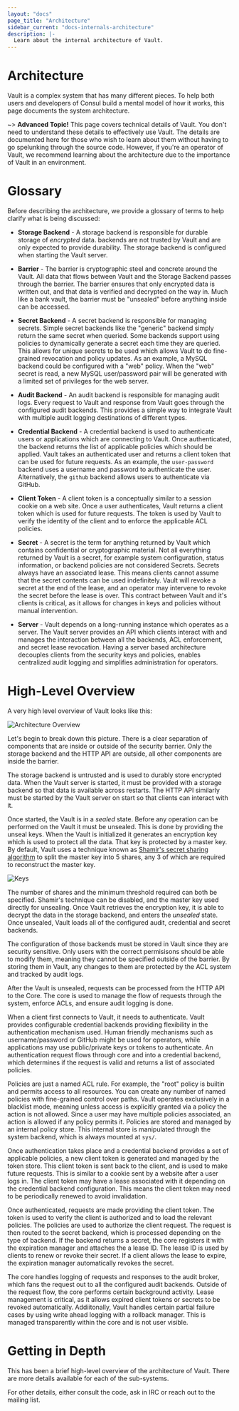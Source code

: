```yaml
---
layout: "docs"
page_title: "Architecture"
sidebar_current: "docs-internals-architecture"
description: |-
  Learn about the internal architecture of Vault.
---
```


# Architecture

Vault is a complex system that has many different pieces. To help both users and developers of Consul
build a mental model of how it works, this page documents the system architecture.

~> **Advanced Topic!** This page covers technical details
of Vault. You don't need to understand these details to
effectively use Vault. The details are documented here for
those who wish to learn about them without having to go
spelunking through the source code. However, if you're an
operator of Vault, we recommend learning about the architecture
due to the importance of Vault in an environment.

# Glossary

Before describing the architecture, we provide a glossary of terms to help
clarify what is being discussed:

* **Storage Backend** - A storage backend is responsible for durable storage of _encrypted_ data.
  backends are not trusted by Vault and are only expected to provide durability. The storage
  backend is configured when starting the Vault server.

* **Barrier** - The barrier is cryptographic steel and concrete around the Vault. All data that
  flows between Vault and the Storage Backend passes through the barrier. The barrier ensures
  that only encrypted data is written out, and that data is verified and decrypted on the way
  in. Much like a bank vault, the barrier must be "unsealed" before anything inside can be accessed.

* **Secret Backend** - A secret backend is responsible for managing secrets. Simple secret backends
  like the "generic" backend simply return the same secret when queried. Some backends support
  using policies to dynamically generate a secret each time they are queried. This allows for
  unique secrets to be used which allows Vault to do fine-grained revocation and policy updates.
  As an example, a MySQL backend could be configured with a "web" policy. When the "web" secret
  is read, a new MySQL user/password pair will be generated with a limited set of privileges
  for the web server.

* **Audit Backend** - An audit backend is responsible for managing audit logs. Every request to Vault
  and response from Vault goes through the configured audit backends. This provides a simple
  way to integrate Vault with multiple audit logging destinations of different types.

* **Credential Backend** - A credential backend is used to authenticate users or applications which
  are connecting to Vault. Once authenticated, the backend returns the list of applicable policies
  which should be applied. Vault takes an authenticated user and returns a client token that can
  be used for future requests. As an example, the `user-password` backend uses a username and password
  to authenticate the user. Alternatively, the `github` backend allows users to authenticate
  via GitHub.

* **Client Token** - A client token is a conceptually similar to a session cookie on a web site.
  Once a user authenticates, Vault returns a client token which is used for future requests.
  The token is used by Vault to verify the identity of the client and to enforce the applicable
  ACL policies.

* **Secret** - A secret is the term for anything returned by Vault which contains confidential
  or cryptographic material. Not all everything returned by Vault is a secret, for example
  system configuration, status information, or backend policies are not considered Secrets.
  Secrets always have an associated lease. This means clients cannot assume that the secret
  contents can be used indefinitely. Vault will revoke a secret at the end of the lease, and
  an operator may intervene to revoke the secret before the lease is over. This contract
  between Vault and it's clients is critical, as it allows for changes in keys and policies
  without manual intervention.

* **Server** - Vault depends on a long-running instance which operates as a server.
  The Vault server provides an API which clients interact with and manages the
  interaction between all the backends, ACL enforcement, and secret lease revocation.
  Having a server based architecture decouples clients from the security keys and policies,
  enables centralized audit logging and simplifies administration for operators.

# High-Level Overview

A very high level overview of Vault looks like this:

![Architecture Overview](/assets/images/layers.png)

Let's begin to break down this picture. There is a clear separation of components
that are inside or outside of the security barrier. Only the storage backend and
the HTTP API are outside, all other components are inside the barrier.

The storage backend is untrusted and is used to durably store encrypted data. When
the Vault server is started, it must be provided with a storage backend so that data
is available across restarts. The HTTP API similarly must be started by the Vault server
on start so that clients can interact with it.

Once started, the Vault is in a _sealed_ state. Before any operation can be performed
on the Vault it must be unsealed. This is done by providing the unseal keys. When
the Vault is initialized it generates an encryption key which is used to protect all the
data. That key is protected by a master key. By default, Vault uses a technique known
as [Shamir's secret sharing algorithm](http://en.wikipedia.org/wiki/Shamir's_Secret_Sharing)
to split the master key into 5 shares, any 3 of which are required to reconstruct the master
key.

![Keys](/assets/images/keys.png)

The number of shares and the minimum threshold required can both be specified. Shamir's
technique can be disabled, and the master key used directly for unsealing. Once Vault
retrieves the encryption key, it is able to decrypt the data in the storage backend,
and enters the _unsealed_ state. Once unsealed, Vault loads all of the configured
audit, credential and secret backends.

The configuration of those backends must be stored in Vault since they are security
sensitive. Only users with the correct permisisons should be able to modify them,
meaning they cannot be specified outside of the barrier. By storing them in Vault,
any changes to them are protected by the ACL system and tracked by audit logs.

After the Vault is unsealed, requests can be processed from the HTTP API to the Core.
The core is used to manage the flow of requests through the system, enforce ACLs,
and ensure audit logging is done.

When a client first connects to Vault, it needs to authenticate. Vault provides
configurable credential backends providing flexibility in the authentication mechanism
used. Human friendly mechanisms such as username/password or GitHub might be
used for operators, while applications may use public/private keys or tokens to authenticate.
An authentication request flows through core and into a credential backend, which determines
if the request is valid and returns a list of associated policies.

Policies are just a named ACL rule. For example, the "root" policy is builtin and
permits access to all resources. You can create any number of named policies with
fine-grained control over paths. Vault operates exclusively in a blacklist mode, meaning
unless access is explicitly granted via a policy the action is not allowed.
Since a user may have multiple policies associated, an action is allowed if any policy
permits it. Policies are stored and managed by an internal policy store. This internal store
is manipulated through the system backend, which is always mounted at `sys/`.

Once authentication takes place and a credential backend provides a set of applicable
policies, a new client token is generated and managed by the token store. This client token
is sent back to the client, and is used to make future requests. This is similar to
a cookie sent by a website after a user logs in. The client token may have a lease associated
with it depending on the credential backend configuration. This means the client token
may need to be periodically renewed to avoid invalidation.

Once authenticated, requests are made providing the client token. The token is used
to verify the client is authorized and to load the relevant policies. The policies
are used to authorize the client request. The request is then routed to the secret backend,
which is processed depending on the type of backend. If the backend returns a secret,
the core registers it with the expiration manager and attaches the a lease ID.
The lease ID is used by clients to renew or revoke their secret. If a client allows the
lease to expire, the expiration manager automatically revokes the secret.

The core handles logging of requests and responses to the audit broker, which fans the
request out to all the configured audit backends. Outside of the request flow, the core
performs certain background activity. Lease management is critical, as it allows
expired client tokens or secrets to be revoked automatically. Addiitonally, Vault handles
certain partial failure cases by using write ahead logging with a rollback manager.
This is managed transparently within the core and is not user visible.

# Getting in Depth

This has been a brief high-level overview of the architecture of Vault. There
are more details available for each of the sub-systems.

For other details, either consult the code, ask in IRC or reach out to the mailing list.
